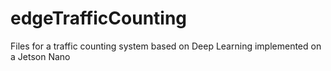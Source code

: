 # edgeTrafficCounting
Files for a traffic counting system based on Deep Learning implemented on a Jetson Nano
